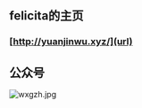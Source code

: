 ## felicita的主页
### [http://yuanjinwu.xyz/](url)

## 公众号
![wxgzh.jpg](https://ossk.cc/file/0e1084ad30259c7b381f2.jpg)